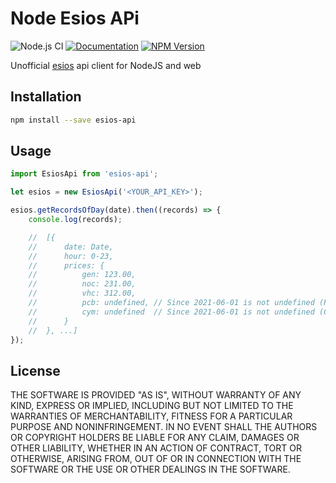# Node Esios APi

![Node.js CI](https://github.com/alvaro-octal/node-esios-api/workflows/Node.js%20CI/badge.svg) [![Documentation](https://github.com/alvaro-octal/node-esios-api/workflows/Documentation/badge.svg)](https://alvaro-octal.github.io/node-esios-api/) [![NPM Version](https://badge.fury.io/js/esios-api.svg)](https://www.npmjs.com/package/esios-api)

Unofficial [esios](https://www.esios.ree.es/es) api client for NodeJS and web

## Installation

```bash
npm install --save esios-api
```

## Usage

```javascript
import EsiosApi from 'esios-api';

let esios = new EsiosApi('<YOUR_API_KEY>');

esios.getRecordsOfDay(date).then((records) => {
    console.log(records);

    //  [{
    //      date: Date,
    //      hour: 0-23,
    //      prices: {
    //          gen: 123.00,
    //          noc: 231.00,
    //          vhc: 312.00,
    //          pcb: undefined, // Since 2021-06-01 is not undefined (Peninsula, Canarias y Baleares)
    //          cym: undefined  // Since 2021-06-01 is not undefined (Ceuta y Melilla)
    //      }
    //  }, ...]
});
```

## License

THE SOFTWARE IS PROVIDED "AS IS", WITHOUT WARRANTY OF ANY KIND, EXPRESS OR IMPLIED, INCLUDING BUT NOT LIMITED TO THE WARRANTIES OF MERCHANTABILITY, FITNESS FOR A PARTICULAR PURPOSE AND NONINFRINGEMENT. IN NO EVENT SHALL THE AUTHORS OR COPYRIGHT HOLDERS BE LIABLE FOR ANY CLAIM, DAMAGES OR OTHER LIABILITY, WHETHER IN AN ACTION OF CONTRACT, TORT OR OTHERWISE, ARISING FROM, OUT OF OR IN CONNECTION WITH THE SOFTWARE OR THE USE OR OTHER DEALINGS IN THE SOFTWARE.
